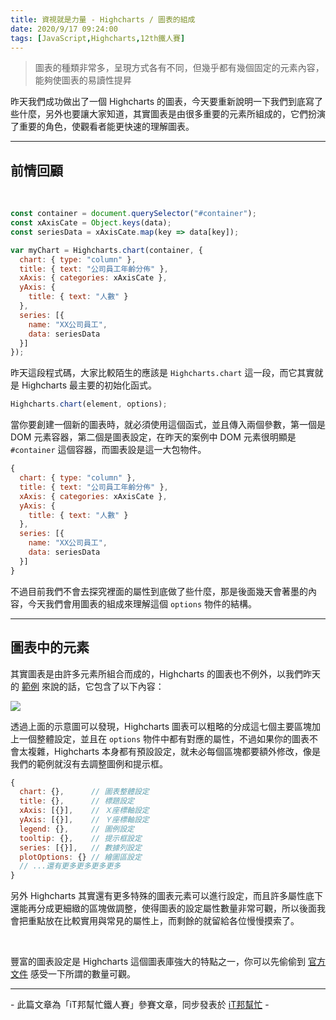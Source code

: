 ```yaml
---
title: 資視就是力量 - Highcharts / 圖表的組成
date: 2020/9/17 09:24:00
tags: [JavaScript,Highcharts,12th鐵人賽]
---
```

> 圖表的種類非常多，呈現方式各有不同，但幾乎都有幾個固定的元素內容，能夠使圖表的易讀性提昇

昨天我們成功做出了一個 Highcharts 的圖表，今天要重新說明一下我們到底寫了些什麼，另外也要讓大家知道，其實圖表是由很多重要的元素所組成的，它們扮演了重要的角色，使觀看者能更快速的理解圖表。

---

## 前情回顧

<br/>

```javascript
const container = document.querySelector("#container");
const xAxisCate = Object.keys(data);
const seriesData = xAxisCate.map(key => data[key]);

var myChart = Highcharts.chart(container, {
  chart: { type: "column" },
  title: { text: "公司員工年齡分佈" },
  xAxis: { categories: xAxisCate },
  yAxis: {
    title: { text: "人數" }
  },
  series: [{
    name: "XX公司員工",
    data: seriesData
  }]
});
```

昨天這段程式碼，大家比較陌生的應該是 `Highcharts.chart` 這一段，而它其實就是 Highcharts 最主要的初始化函式。

```javascript
Highcharts.chart(element, options);
```

當你要創建一個新的圖表時，就必須使用這個函式，並且傳入兩個參數，第一個是 DOM 元素容器，第二個是圖表設定，在昨天的案例中 DOM 元素很明顯是 `#container` 這個容器，而圖表設是這一大包物件。

```javascript
{
  chart: { type: "column" },
  title: { text: "公司員工年齡分佈" },
  xAxis: { categories: xAxisCate },
  yAxis: {
    title: { text: "人數" }
  },
  series: [{
    name: "XX公司員工",
    data: seriesData
  }]
}
```

不過目前我們不會去探究裡面的屬性到底做了些什麼，那是後面幾天會著墨的內容，今天我們會用圖表的組成來理解這個 `options` 物件的結構。

---

## 圖表中的元素

其實圖表是由許多元素所組合而成的，Highcharts 的圖表也不例外，以我們昨天的 [範例](https://codepen.io/max-lee/pen/BaKwdyN) 來說的話，它包含了以下內容：

![](element.png)


透過上面的示意圖可以發現，Highcharts 圖表可以粗略的分成這七個主要區塊加上一個整體設定，並且在 `options` 物件中都有對應的屬性，不過如果你的圖表不會太複雜，Highcharts 本身都有預設設定，就未必每個區塊都要額外修改，像是我們的範例就沒有去調整圖例和提示框。

```javascript
{
  chart: {},      // 圖表整體設定
  title: {},      // 標題設定
  xAxis: [{}],    // Ｘ座標軸設定
  yAxis: [{}],    // Ｙ座標軸設定
  legend: {},     // 圖例設定
  tooltip: {},    // 提示框設定
  series: [{}],   // 數據列設定
  plotOptions: {} // 繪圖區設定
  // ...還有更多更多更多更多
}
```

另外 Highcharts 其實還有更多特殊的圖表元素可以進行設定，而且許多屬性底下還能再分成更細緻的區塊做調整，使得圖表的設定屬性數量非常可觀，所以後面我會把重點放在比較實用與常見的屬性上，而剩餘的就留給各位慢慢摸索了。

<br/>

豐富的圖表設定是 Highcharts 這個圖表庫強大的特點之一，你可以先偷偷到 [官方文件](https://api.highcharts.com/highcharts/) 感受一下所謂的數量可觀。

---

\- 此篇文章為「iT邦幫忙鐵人賽」參賽文章，同步發表於 [iT邦幫忙](https://ithelp.ithome.com.tw/articles/10238356) -
